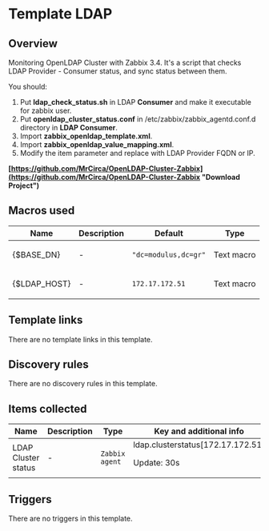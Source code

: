 # Template LDAP

## Overview

Monitoring OpenLDAP Cluster with Zabbix 3.4. It's a script that checks LDAP Provider - Consumer status, and sync status between them.


You should:


1. Put **ldap\_check\_status.sh** in LDAP **Consumer** and make it executable for zabbix user.
2. Put **openldap\_cluster\_status.conf** in /etc/zabbix/zabbix\_agentd.conf.d directory in **LDAP Consumer**.
3. Import **zabbix\_openldap\_template.xml**.
4. Import **zabbix\_openldap\_value\_mapping.xml**.
5. Modify the item parameter and replace with LDAP Provider FQDN or IP.


**[https://github.com/MrCirca/OpenLDAP-Cluster-Zabbix](https://github.com/MrCirca/OpenLDAP-Cluster-Zabbix "Download Project")**



## Macros used

|Name|Description|Default|Type|
|----|-----------|-------|----|
|{$BASE_DN}|<p>-</p>|`"dc=modulus,dc=gr"`|Text macro|
|{$LDAP_HOST}|<p>-</p>|`172.17.172.51`|Text macro|
## Template links

There are no template links in this template.

## Discovery rules

There are no discovery rules in this template.

## Items collected

|Name|Description|Type|Key and additional info|
|----|-----------|----|----|
|LDAP Cluster status|<p>-</p>|`Zabbix agent`|ldap.clusterstatus[172.17.172.51]<p>Update: 30s</p>|
## Triggers

There are no triggers in this template.

